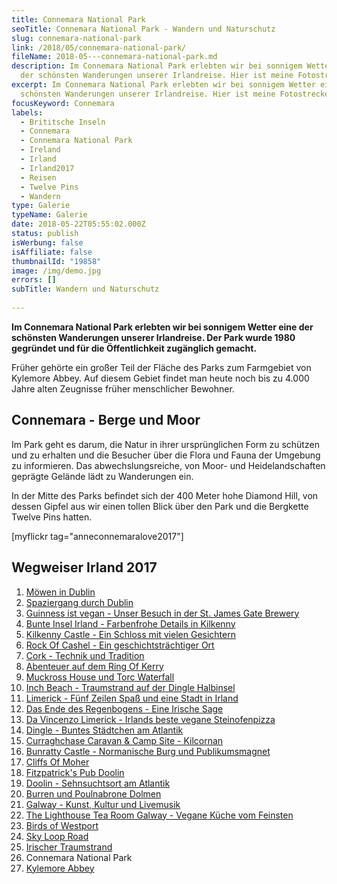 ```yaml
---
title: Connemara National Park
seoTitle: Connemara National Park - Wandern und Naturschutz
slug: connemara-national-park
link: /2018/05/connemara-national-park/
fileName: 2018-05---connemara-national-park.md
description: Im Connemara National Park erlebten wir bei sonnigem Wetter eine
  der schönsten Wanderungen unserer Irlandreise. Hier ist meine Fotostrecke.
excerpt: Im Connemara National Park erlebten wir bei sonnigem Wetter eine der
  schönsten Wanderungen unserer Irlandreise. Hier ist meine Fotostrecke.
focusKeyword: Connemara
labels:
  - Brititsche Inseln
  - Connemara
  - Connemara National Park
  - Ireland
  - Irland
  - Irland2017
  - Reisen
  - Twelve Pins
  - Wandern
type: Galerie
typeName: Galerie
date: 2018-05-22T05:55:02.000Z
status: publish
isWerbung: false
isAffiliate: false
thumbnailId: "19858"
image: /img/demo.jpg
errors: []
subTitle: Wandern und Naturschutz
  
---
```


**Im Connemara National Park erlebten wir bei sonnigem Wetter eine der schönsten
Wanderungen unserer Irlandreise. Der Park wurde 1980 gegründet und für die
Öffentlichkeit zugänglich gemacht.**

Früher gehörte ein großer Teil der Fläche des Parks zum Farmgebiet von Kylemore
Abbey. Auf diesem Gebiet findet man heute noch bis zu 4.000 Jahre alten
Zeugnisse früher menschlicher Bewohner.

## Connemara - Berge und Moor

Im Park geht es darum, die Natur in ihrer ursprünglichen Form zu schützen und zu
erhalten und die Besucher über die Flora und Fauna der Umgebung zu informieren.
Das abwechslungsreiche, von Moor- und Heidelandschaften geprägte Gelände lädt zu
Wanderungen ein.

In der Mitte des Parks befindet sich der 400 Meter hohe Diamond Hill, von dessen
Gipfel aus wir einen tollen Blick über den Park und die Bergkette Twelve Pins
hatten.

[myflickr tag="anneconnemaralove2017"]

## Wegweiser Irland 2017

1.  [Möwen in Dublin](/2017/10/moewen-in-dublin/)
1.  [Spaziergang durch Dublin](/2017/10/kleiner-spaziergang-durch-dublin/)
1.  [Guinness ist vegan - Unser Besuch in der St. James Gate Brewery](/2017/10/guinness-ist-vegan-brauerei-besuch/)
1.  [Bunte Insel Irland - Farbenfrohe Details in Kilkenny](/2017/11/kilkenny-bunte-insel-irland/)
1.  [Kilkenny Castle - Ein Schloss mit vielen Gesichtern](/2017/11/kilkenny-castle/)
1.  [Rock Of Cashel - Ein geschichtsträchtiger Ort](/2017/11/rock-of-cashel/)
1.  [Cork - Technik und Tradition](/2017/12/cork/)
1.  [Abenteuer auf dem Ring Of Kerry](/2018/01/ring-of-kerry/)
1.  [Muckross House und Torc Waterfall](/2018/02/muckross-house-und-torc-waterfall-irland/)
1.  [Inch Beach - Traumstrand auf der Dingle Halbinsel](/2018/02/lieblingsstrand-inch-beach/)
1.  [Limerick - Fünf Zeilen Spaß und eine Stadt in Irland](/2018/02/limerick/)
1.  [Das Ende des Regenbogens - Eine Irische Sage](/2018/02/das-ende-des-regenbogens/)
1.  [Da Vincenzo Limerick - Irlands beste vegane Steinofenpizza](/2018/03/da-vincenzo-limerick/)
1.  [Dingle - Buntes Städtchen am Atlantik](/2018/03/dingle/)
1.  [Curraghchase Caravan &amp; Camp Site - Kilcornan](/2018/03/curraghchase-caravan-camp-site/)
1.  [Bunratty Castle - Normanische Burg und Publikumsmagnet](/2018/03/bunratty-castle/)
1.  [Cliffs Of Moher](/2018/04/cliffs-of-moher/)
1.  [Fitzpatrick's Pub Doolin](/2018/04/fitzpatricks-pub-doolin/)
1.  [Doolin - Sehnsuchtsort am Atlantik](/2018/04/doolin/)
1.  [Burren und Poulnabrone Dolmen](/2018/04/poulnabrone-dolmen-burren/)
1.  [Galway - Kunst, Kultur und Livemusik](/2018/04/galway/)
1.  [The Lighthouse Tea Room Galway - Vegane Küche vom Feinsten](/2018/05/the-lighthouse-tea-room-galway/)
1.  [Birds of Westport](/2018/05/birds-of-westport/)
1.  [Sky Loop Road](/2018/05/sky-loop-road-clifden/)
1.  [Irischer Traumstrand](/2018/05/irischer-traumstrand/)
1.  Connemara National Park
1.  [Kylemore Abbey](/2018/05/kylemore-abbey/)

  